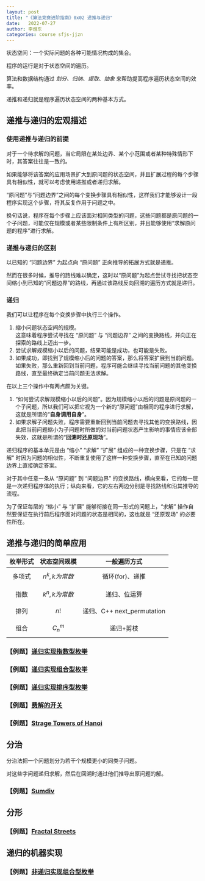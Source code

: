 ```yaml
---
layout: post
title: "《算法竞赛进阶指南》0x02 递推与递归"
date:   2022-07-27
author: 李煜东
categories: course sfjs-jjzn
---
```


状态空间：一个实际问题的各种可能情况构成的集合。

程序的运行是对于状态空间的遍历。

算法和数据结构通过 *划分、归纳、提取、抽象* 来帮助提高程序遍历状态空间的效率。

递推和递归就是程序遍历状态空间的两种基本方式。

## 递推与递归的宏观描述

### 使用递推与递归的前提

对于一个待求解的问题，当它局限在某处边界、某个小范围或者某种特殊情形下时，其答案往往是一致的。

如果能够将该答案的应用场景扩大到原问题的状态空间，并且扩展过程的每个步骤具有相似性，就可以考虑使用递推或者递归求解。

“原问题”与“问题边界”之间的每个变换步骤具有相似性，这样我们才能够设计一段程序实现这个步骤，将其反复作用于问题之中。

换句话说，程序在每个步骤上应该面对相同类型的问题，这些问题都是原问题的一个子问题，可能仅在规模或者某些限制条件上有所区别，并且能够使用“求解原问题的程序”进行求解。

### 递推与递归的区别

以已知的 “问题边界” 为起点向 “原问题” 正向推导的拓展方式就是递推。

然而在很多时候，推导的路线难以确定，这时以“原问题”为起点尝试寻找把状态空间缩小到已知的“问题边界”的路线，再通过该路线反向回溯的遍历方式就是递归。

### 递归

我们可以让程序在每个变换步骤中执行三个操作。

1. 缩小问题状态空间的规模。  
这意味着程序尝试寻找在 “原问题” 与 “问题边界” 之间的变换路线，并向正在探索的路线上迈出一步。
2. 尝试求解规模缩小以后的问题，结果可能是成功，也可能是失败。
3. 如果成功，即找到了规模缩小后的问题的答案，那么将答案扩展到当前问题。  
如果失败，那么重新回到当前问题，程序可能会继续寻找当前问题的其他变换路线，直至最终确定当前问题无法求解。

在以上三个操作中有两点颇为关键。

1. “如何尝试求解规模缩小以后的问题”。因为规模缩小以后的问题是原问题的一个子问题，所以我们可以把它视为一个新的“原问题”由相同的程序进行求解，这就是所谓的“**自身调用自身**”。
2. 如果求解子问题失败，程序需要重新回到当前问题去寻找其他的变换路线，因此把当前问题缩小为子问题时所做的对当前问题状态产生影响的事情应该全部失效，这就是所谓的“**回溯时还原现场**”。

递归程序的基本单元是由 “缩小” “求解” “扩展” 组成的一种变换步骤，只是在 “求解” 时因为问题的相似性，不断重复使用了这样一种变换步骤，直至在已知的问题边界上直接确定答案。

对于其中任意一条从 “原问题” 到 “问题边界” 的变换路线，横向来看，它的每一层是一次递归程序体的执行；纵向来看，它的左右两边分别是寻找路线和沿其推导的流程。

为了保证每层的 “缩小” 与 “扩展” 能够衔接在同一形式的问题上，“求解” 操作自然要保证在执行前后程序面对问题的状态是相同的，这也就是 “还原现场” 的必要性所在。
## 递推与递归的简单应用

|枚举形式|状态空间规模|一般遍历方式|
|:-:|:-:|:-:|
|多项式|$$n^k,k为常数$$|循环(for)、递推|
|指数|$$k^n,k为常数$$|递归、位运算|
|排列|$$n!$$|递归、C++ next_permutation|
|组合|$$C_n^m$$|递归+剪枝|

### 【例题】<a href="https://lyccrius.github.io/solution/acwing/92" target="_blank">递归实现指数型枚举</a>

### 【例题】<a href="https://lyccrius.github.io/solution/acwing/93" target="_blank">递归实现组合型枚举</a>

### 【例题】<a href="https://lyccrius.github.io/solution/acwing/94" target="_blank">递归实现排序型枚举</a>

### 【例题】<a href="https://lyccrius.github.io/solution/acwing/95" target="_blank">费解的开关</a>

### 【例题】<a href="https://lyccrius.github.io/solution/acwing/96" target="_blank">Strage Towers of Hanoi</a>

## 分治

分治法把一个问题划分为若干个规模更小的同类子问题。

对这些字问题递归求解，然后在回溯时通过他们推导出原问题的解。

### 【例题】<a href="https://lyccrius.github.io/solution/acwing/97" target="_blank">Sumdiv</a>

## 分形
### 【例题】<a href="https://lyccrius.github.io/solution/acwing/98" target="_blank">Fractal Streets</a>

## 递归的机器实现
### 【例题】<a href="https://lyccrius.github.io/solution/acwing/93-non-recursive" target="_blank">非递归实现组合型枚举</a>